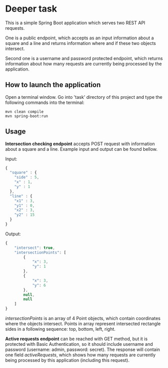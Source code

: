 # Deeper task

This is a simple Spring Boot application which serves two REST API requests.

One is a public endpoint, which accepts as an input information about a square and a line and returns information where and if these two objects intersect.

Second one is a username and password protected endpoint, which returns information about how many requests are currently being processed by the application.

## How to launch the application

Open a terminal window. Go into 'task' directory of this project and type the following commands into the terminal:

```shell
mvn clean compile
mvn spring-boot:run
```

## Usage

**Intersection checking endpoint** accepts POST request with information about a square and a line. Example input and output can be found bellow.

Input:

```javascript
{
  "square" : {
    "side" : 5,
    "x" : 1,
    "y" : 1
  },
  "line" : {
    "x1" : 3,
    "y1" : 0,
    "x2" : 3,
    "y2" : 15
  }
}
```

Output:

```javascript
{
    "intersect": true,
    "intersectionPoints": [
        {
            "x": 3,
            "y": 1
        },
        {
            "x": 3,
            "y": 6
        },
        null,
        null
    ]
}
```

*intersectionPoints* is an array of 4 Point objects, which contain coordinates where the objects intersect. Points in array represent intersected rectangle sides in a following sequence: top, bottom, left, right.

**Active requests endpoint** can be reached with GET method, but it is protected with Basic Authentication, so it should include username and password (username: admin, password: secret). The response will contain one field *activeRequests*, which shows how many requests are currently being processed by this application (including this request).
